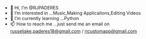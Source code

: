 - 👋 Hi, I’m @RJPADERES
- 👀 I’m interested in ...Music,Making Applicaitons,Editing Videos
- 🌱 I’m currently learning ...Python
- 📫 How to reach me ...just send me an email on russeljake.paderes18@gmail.com / rjcustomapp@gmail.com

<!---
RJPADERES/RJPADERES is a ✨ special ✨ repository because its `README.md` (this file) appears on your GitHub profile.
You can click the Preview link to take a look at your changes.
--->
